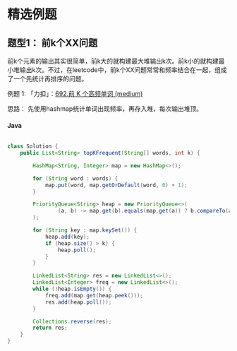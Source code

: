 # 精选例题

## 题型1： 前k个XX问题  
前k个元素的输出其实很简单，前k大的就构建最大堆输出k次。前k小的就构建最小堆输出k次。不过，在leetcode中，前k个XX问题常常和频率结合在一起，组成了一个先统计再排序的问题。


例题 1: 「力扣」：[692.前 K 个高频单词 (medium)](https://leetcode-cn.com/problems/top-k-frequent-words/)

思路： 先使用hashmap统计单词出现频率，再存入堆，每次输出堆顶。

<!-- tabs:start -->
#### **Java**

```java

class Solution {
    public List<String> topKFrequent(String[] words, int k) {

        HashMap<String, Integer> map = new HashMap<>();

        for (String word : words) {
            map.put(word, map.getOrDefault(word, 0) + 1);
        }

        PriorityQueue<String> heap = new PriorityQueue<>(
                (a, b) -> map.get(b).equals(map.get(a)) ? b.compareTo(a) : map.get(a) - map.get(b)
        );

        for (String key : map.keySet()) {
            heap.add(key);
            if (heap.size() > k) {
                heap.poll();
            }
        }

        LinkedList<String> res = new LinkedList<>();
        LinkedList<Integer> freq = new LinkedList<>();
        while (!heap.isEmpty()) {
            freq.add(map.get(heap.peek()));
            res.add(heap.poll());
        }

        Collections.reverse(res);
        return res;
    }
}


```

<!-- tabs:end -->

